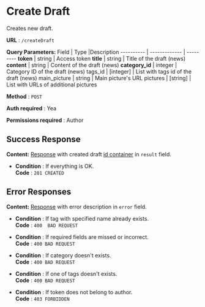 # Create Draft

Creates new draft.

**URL** : `/createDraft`

**Query Parameters:** 
Field | Type |Description
---------- | ------------- | ---------
__token__ | string | Access token
__title__ | string | Title of the draft (news)
__content__ | string | Content of the draft (news)
__category_id__ | integer | Category ID of the draft (news)
tags_id | [integer] | List with tags id of the draft (news)
main_picture | string | Main picture's URL
pictures | [string] | List with URLs of additional pictures

**Method** : `POST`

**Auth required** : Yea

**Permissions required** : Author

## Success Response

**Content:** [Response](../types/response.md) with created draft [id container](../types/idcont.md) in `result` field.

* **Condition** : If everything is OK.  
**Code** : `201 CREATED`



## Error Responses
**Content:** [Response](../types/response.md) with error description in `error` field.

* **Condition** : If tag with specified name already exists.  
**Code** : `400  BAD REQUEST`

* **Condition** : If required fields are missed or incorrect.  
**Code** : `400 BAD REQUEST`

* **Condition** : If category doesn't exists.  
**Code** : `400 BAD REQUEST`

* **Condition** : If one of tags doesn't exists.  
**Code** : `400 BAD REQUEST`

* **Condition** : If token does not belong to author.  
**Code** : `403 FORBIDDEN`



